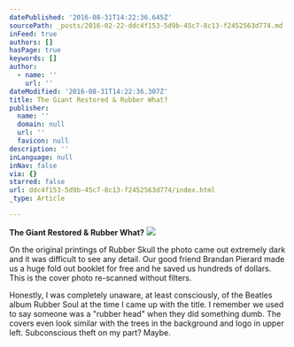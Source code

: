 ```yaml
---
datePublished: '2016-08-31T14:22:36.645Z'
sourcePath: _posts/2016-02-22-ddc4f153-5d9b-45c7-8c13-f2452563d774.md
inFeed: true
authors: []
hasPage: true
keywords: []
author:
  - name: ''
    url: ''
dateModified: '2016-08-31T14:22:36.307Z'
title: The Giant Restored & Rubber What?
publisher:
  name: ''
  domain: null
  url: ''
  favicon: null
description: ''
inLanguage: null
inNav: false
via: {}
starred: false
url: ddc4f153-5d9b-45c7-8c13-f2452563d774/index.html
_type: Article

---
```

**The Giant Restored & Rubber What?**
![](https://s3-us-west-2.amazonaws.com/the-grid-img/p/bfba2fe8fbb462c6a69db0133db65abb66dd5cbd.jpg)

On the original printings of Rubber Skull the photo came out extremely dark and it was difficult to see any detail. Our good friend Brandan Pierard made us a huge fold out booklet for free and he saved us hundreds of dollars. This is the cover photo re-scanned without filters.

Honestly, I was completely unaware, at least consciously, of the Beatles album Rubber Soul at the time I came up with the title. I remember we used to say someone was a "rubber head" when they did something dumb. The covers even look similar with the trees in the background and logo in upper left. Subconscious theft on my part? Maybe.